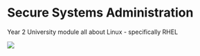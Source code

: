 # Secure Systems Administration
Year 2 University module all about Linux - specifically RHEL

![](/images/)